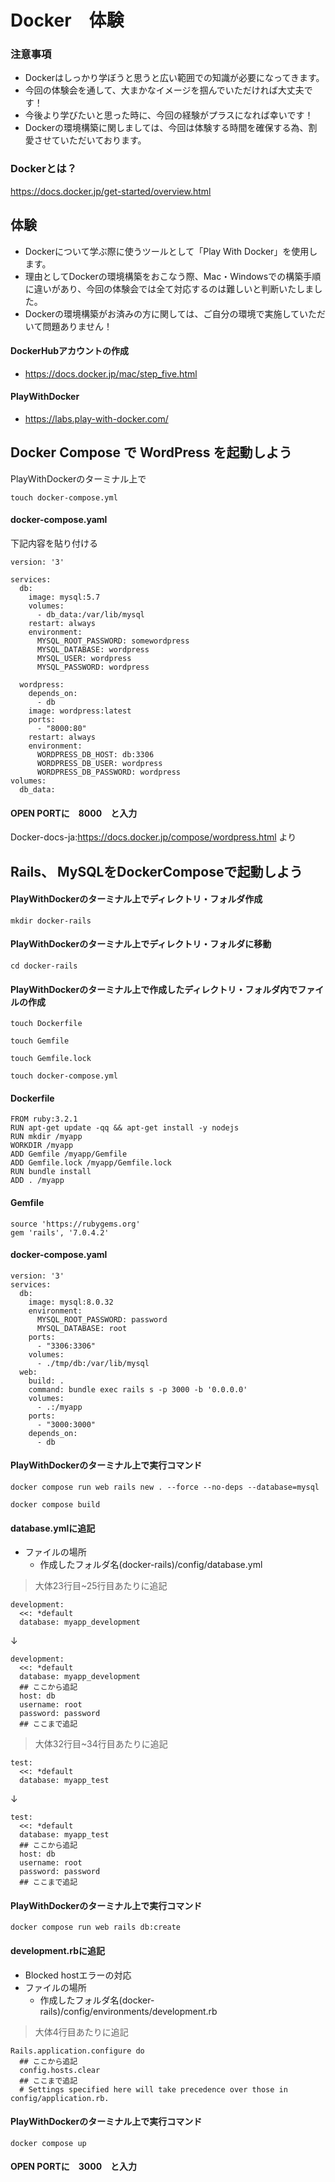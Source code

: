 # Docker　体験

### 注意事項

- Dockerはしっかり学ぼうと思うと広い範囲での知識が必要になってきます。
- 今回の体験会を通して、大まかなイメージを掴んでいただければ大丈夫です！
- 今後より学びたいと思った時に、今回の経験がプラスになれば幸いです！
- Dockerの環境構築に関しましては、今回は体験する時間を確保する為、割愛させていただいております。

### Dockerとは？
https://docs.docker.jp/get-started/overview.html

## 体験
- Dockerについて学ぶ際に使うツールとして「Play With Docker」を使用します。
- 理由としてDockerの環境構築をおこなう際、Mac・Windowsでの構築手順に違いがあり、今回の体験会では全て対応するのは難しいと判断いたしました。
- Dockerの環境構築がお済みの方に関しては、ご自分の環境で実施していただいて問題ありません！

#### DockerHubアカウントの作成
- https://docs.docker.jp/mac/step_five.html

#### PlayWithDocker
- https://labs.play-with-docker.com/

## Docker Compose で WordPress を起動しよう
PlayWithDockerのターミナル上で
```
touch docker-compose.yml
```

#### docker-compose.yaml
下記内容を貼り付ける

```
version: '3'

services:
  db:
    image: mysql:5.7
    volumes:
      - db_data:/var/lib/mysql
    restart: always
    environment:
      MYSQL_ROOT_PASSWORD: somewordpress
      MYSQL_DATABASE: wordpress
      MYSQL_USER: wordpress
      MYSQL_PASSWORD: wordpress

  wordpress:
    depends_on:
      - db
    image: wordpress:latest
    ports:
      - "8000:80"
    restart: always
    environment:
      WORDPRESS_DB_HOST: db:3306
      WORDPRESS_DB_USER: wordpress
      WORDPRESS_DB_PASSWORD: wordpress
volumes:
  db_data:

```
#### OPEN PORTに　8000　と入力

 Docker-docs-ja:https://docs.docker.jp/compose/wordpress.html より

## Rails、 MySQLをDockerComposeで起動しよう

#### PlayWithDockerのターミナル上でディレクトリ・フォルダ作成
```
mkdir docker-rails
```

#### PlayWithDockerのターミナル上でディレクトリ・フォルダに移動
```
cd docker-rails
```

#### PlayWithDockerのターミナル上で作成したディレクトリ・フォルダ内でファイルの作成
```
touch Dockerfile
```

```
touch Gemfile
```

```
touch Gemfile.lock
```

```
touch docker-compose.yml
```

#### Dockerfile
```
FROM ruby:3.2.1
RUN apt-get update -qq && apt-get install -y nodejs
RUN mkdir /myapp
WORKDIR /myapp
ADD Gemfile /myapp/Gemfile
ADD Gemfile.lock /myapp/Gemfile.lock
RUN bundle install
ADD . /myapp
```

#### Gemfile
```
source 'https://rubygems.org'
gem 'rails', '7.0.4.2'
```

#### docker-compose.yaml
```
version: '3'
services:
  db:
    image: mysql:8.0.32
    environment:
      MYSQL_ROOT_PASSWORD: password
      MYSQL_DATABASE: root
    ports:
      - "3306:3306"
    volumes:
      - ./tmp/db:/var/lib/mysql
  web:
    build: .
    command: bundle exec rails s -p 3000 -b '0.0.0.0'
    volumes:
      - .:/myapp
    ports:
      - "3000:3000"
    depends_on:
      - db
```
#### PlayWithDockerのターミナル上で実行コマンド
```
docker compose run web rails new . --force --no-deps --database=mysql
```
```
docker compose build
```

#### database.ymlに追記
- ファイルの場所
  - 作成したフォルダ名(docker-rails)/config/database.yml
> 大体23行目~25行目あたりに追記
```
development:
  <<: *default
  database: myapp_development
```
↓
```
development:
  <<: *default
  database: myapp_development
  ## ここから追記
  host: db
  username: root
  password: password
  ## ここまで追記
```
> 大体32行目~34行目あたりに追記
```
test:
  <<: *default
  database: myapp_test
```
↓
```
test:
  <<: *default
  database: myapp_test
  ## ここから追記
  host: db
  username: root
  password: password
  ## ここまで追記
```

#### PlayWithDockerのターミナル上で実行コマンド
```
docker compose run web rails db:create
```

#### development.rbに追記
- Blocked hostエラーの対応
- ファイルの場所
  - 作成したフォルダ名(docker-rails)/config/environments/development.rb
> 大体4行目あたりに追記
```
Rails.application.configure do
  ## ここから追記
  config.hosts.clear
  ## ここまで追記
  # Settings specified here will take precedence over those in config/application.rb.
```

#### PlayWithDockerのターミナル上で実行コマンド
```
docker compose up
```
#### OPEN PORTに　3000　と入力
